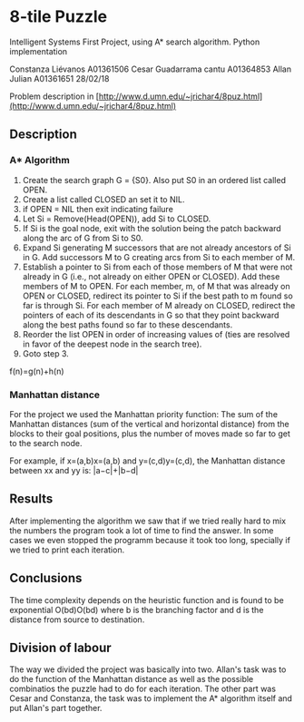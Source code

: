 # 8-tile Puzzle
Intelligent Systems First Project, using A* search algorithm. Python implementation

Constanza Liévanos A01361506
Cesar Guadarrama cantu A01364853
Allan Julian A01361651
28/02/18

Problem description in [http://www.d.umn.edu/~jrichar4/8puz.html](http://www.d.umn.edu/~jrichar4/8puz.html)

## Description
### A* Algorithm
  1. Create the search graph G = {S0}. Also put S0 in an ordered list called OPEN.
  2. Create a list called CLOSED an set it to NIL.
  3. if OPEN = NIL then exit indicating failure
  4. Let Si = Remove(Head(OPEN)), add Si to CLOSED.
  5. If Si is the goal node, exit with the solution being the patch backward along
  the arc of G from Si to S0.
  6. Expand Si generating M successors that are not already ancestors of Si in G.
  Add successors M to G creating arcs from Si to each member of M.
  7. Establish a pointer to Si from each of those members of M that were not
  already in G (i.e., not already on either OPEN or CLOSED). Add these
  members of M to OPEN. For each member, m, of M that was already on OPEN
  or CLOSED, redirect its pointer to Si if the best path to m found so far is
  through Si. For each member of M already on CLOSED, redirect the pointers
  of each of its descendants in G so that they point backward along the best
  paths found so far to these descendants.
  8. Reorder the list OPEN in order of increasing values of (ties are resolved in
  favor of the deepest node in the search tree).
  9. Goto step 3.

  f(n)=g(n)+h(n)

### Manhattan distance
For the project we used the Manhattan priority function: The sum of the Manhattan distances (sum of the vertical and horizontal distance) from the blocks to their goal positions, plus the number of moves made so far to get to the search node.

For example, if x=(a,b)x=(a,b) and y=(c,d)y=(c,d), the Manhattan distance between xx and yy is:
  |a−c|+|b−d|

## Results 
After implementing the algorithm we saw that if we tried really hard to mix the numbers the program took a lot of time to find the answer. In some cases we even stopped the programm because it took too long, specially if we tried to print each iteration.

## Conclusions
The time complexity depends on the heuristic function and is found to be exponential O(bd)O(bd) where b is the branching factor and d is the distance from source to destination.
## Division of labour

The way we divided the project was basically into two. Allan's task was to do the function of the Manhattan distance as well as the possible combinatios the puzzle had to do for each iteration.
The other part was Cesar and Constanza, the task was to implement the A* algorithm itself and put Allan's part together.
